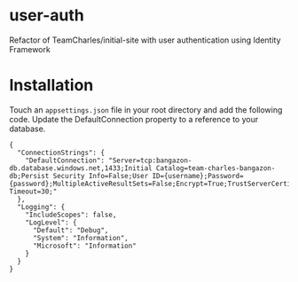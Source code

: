 # user-auth
Refactor of TeamCharles/initial-site with user authentication using Identity Framework

# Installation

Touch an `appsettings.json` file in your root directory and add the following code. Update the DefaultConnection property to a reference to your database.
```
{
  "ConnectionStrings": {
    "DefaultConnection": "Server=tcp:bangazon-db.database.windows.net,1433;Initial Catalog=team-charles-bangazon-db;Persist Security Info=False;User ID={username};Password={password};MultipleActiveResultSets=False;Encrypt=True;TrustServerCertificate=False;Connection Timeout=30;"
  },
  "Logging": {
    "IncludeScopes": false,
    "LogLevel": {
      "Default": "Debug",
      "System": "Information",
      "Microsoft": "Information"
    }
  }
}
```
